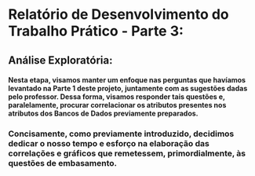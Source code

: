 # **Relatório de Desenvolvimento do Trabalho Prático - Parte 3:**

## Análise Exploratória:
#### Nesta etapa, visamos manter um enfoque nas perguntas que havíamos levantado na Parte 1 deste projeto, juntamente com as sugestões dadas pelo professor. Dessa forma, visamos responder tais questões e, paralelamente, procurar correlacionar os atributos presentes nos atributos dos Bancos de Dados previamente preparados.

### Concisamente, como previamente introduzido, decidimos dedicar o nosso tempo e esforço na elaboração das correlações e gráficos que remetessem, primordialmente, às questões de embasamento. 

